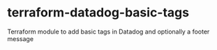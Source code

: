 # terraform-datadog-basic-tags
Terraform module to add basic tags in Datadog and optionally a footer message
